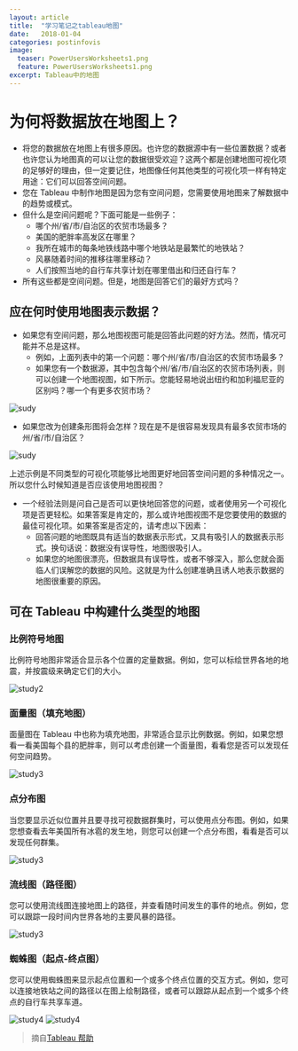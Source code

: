 ```yaml
---
layout: article
title:  "学习笔记之tableau地图"
date:   2018-01-04
categories: postinfovis
image:
  teaser: PowerUsersWorksheets1.png
  feature: PowerUsersWorksheets1.png
excerpt: Tableau中的地图
---
```


# 为何将数据放在地图上？
- 将您的数据放在地图上有很多原因。也许您的数据源中有一些位置数据？或者也许您认为地图真的可以让您的数据很受欢迎？这两个都是创建地图可视化项的足够好的理由，但一定要记住，地图像任何其他类型的可视化项一样有特定用途：它们可以回答空间问题。
- 您在 Tableau 中制作地图是因为您有空间问题，您需要使用地图来了解数据中的趋势或模式。
- 但什么是空间问题呢？下面可能是一些例子：
  - 哪个州/省/市/自治区的农贸市场最多？
  - 美国的肥胖率高发区在哪里？
  - 我所在城市的每条地铁线路中哪个地铁站是最繁忙的地铁站？
  - 风暴随着时间的推移往哪里移动？
  - 人们按照当地的自行车共享计划在哪里借出和归还自行车？
- 所有这些都是空间问题。但是，地图是回答它们的最好方式吗？

## 应在何时使用地图表示数据？
- 如果您有空间问题，那么地图视图可能是回答此问题的好方法。然而，情况可能并不总是这样。
  - 例如，上面列表中的第一个问题：哪个州/省/市/自治区的农贸市场最多？
  - 如果您有一个数据源，其中包含每个州/省/市/自治区的农贸市场列表，则可以创建一个地图视图，如下所示。您能轻易地说出纽约和加利福尼亚的区别吗？哪一个有更多农贸市场？

![sudy](https://luo00789.github.io/images/maps_build3.1.png)

- 如果您改为创建条形图将会怎样？现在是不是很容易发现具有最多农贸市场的州/省/市/自治区？

![sudy](https://luo00789.github.io/images/maps_build4.1.png)

上述示例是不同类型的可视化项能够比地图更好地回答空间问题的多种情况之一。
所以您什么时候知道是否应该使用地图视图？
- 一个经验法则是问自己是否可以更快地回答您的问题，或者使用另一个可视化项是否更轻松。如果答案是肯定的，那么或许地图视图不是您要使用的数据的最佳可视化项。如果答案是否定的，请考虑以下因素：
  - 回答问题的地图既具有适当的数据表示形式，又具有吸引人的数据表示形式。换句话说：数据没有误导性，地图很吸引人。
  - 如果您的地图很漂亮，但数据具有误导性，或者不够深入，那么您就会面临人们误解您的数据的风险。这就是为什么创建准确且诱人地表示数据的地图很重要的原因。

## 可在 Tableau 中构建什么类型的地图

### 比例符号地图
比例符号地图非常适合显示各个位置的定量数据。例如，您可以标绘世界各地的地震，并按震级来确定它们的大小。

![study2](https://luo00789.github.io/images/maps_symbol6.png)

### 面量图（填充地图）
面量图在 Tableau 中也称为填充地图，非常适合显示比例数据。例如，如果您想看一看美国每个县的肥胖率，则可以考虑创建一个面量图，看看您是否可以发现任何空间趋势。

![study3](https://luo00789.github.io/images/choropleth_maps1.png)

### 点分布图
当您要显示近似位置并且要寻找可视数据群集时，可以使用点分布图。例如，如果您想查看去年美国所有冰雹的发生地，则您可以创建一个点分布图，看看是否可以发现任何群集。

![study3](https://luo00789.github.io/images/maps_build7.png)

### 流线图（路径图）
您可以使用流线图连接地图上的路径，并查看随时间发生的事件的地点。例如，您可以跟踪一段时间内世界各地的主要风暴的路径。

![study3](https://luo00789.github.io/images/maps_build8.png)

### 蜘蛛图（起点-终点图）
您可以使用蜘蛛图来显示起点位置和一个或多个终点位置的交互方式。例如，您可以连接地铁站之间的路径以在图上绘制路径，或者可以跟踪从起点到一个或多个终点的自行车共享车道。

![study4](https://luo00789.github.io/images/maps_build9.jpg)
![study4](https://luo00789.github.io/images/spidermap1.png)



> 摘自[Tableau 帮助](https://onlinehelp.tableau.com/current/pro/desktop/zh-cn/help.html#maps_build.html)
